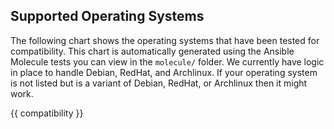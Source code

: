 ## Supported Operating Systems

The following chart shows the operating systems that have been tested for compatibility. This chart is automatically generated using the Ansible Molecule tests you can view in the `molecule/` folder. We currently have logic in place to handle Debian, RedHat, and Archlinux. If your operating system is not listed but is a variant of Debian, RedHat, or Archlinux then it might work.

{{ compatibility }}
